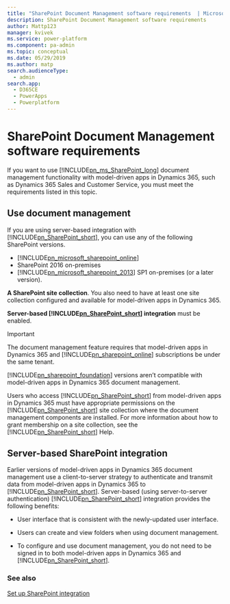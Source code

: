 ```yaml
---
title: "SharePoint Document Management software requirements  | MicrosoftDocs"
description: SharePoint Document Management software requirements
author: Mattp123
manager: kvivek
ms.service: power-platform
ms.component: pa-admin
ms.topic: conceptual
ms.date: 05/29/2019
ms.author: matp
search.audienceType: 
  - admin
search.app: 
  - D365CE
  - PowerApps
  - Powerplatform
---
```

# SharePoint Document Management software requirements

If you want to use [!INCLUDE[pn_ms_SharePoint_long](../includes/pn-ms-sharepoint-long.md)] document management functionality with model-driven apps in Dynamics 365, such as Dynamics 365 Sales and Customer Service, you must meet the requirements listed in this topic.  

<a name="docman_online"></a>   
## Use document management 
 If you are using server-based integration with [!INCLUDE[pn_SharePoint_short](../includes/pn-sharepoint-short.md)], you can use any of the following SharePoint versions. 
-  [!INCLUDE[pn_microsoft_sharepoint_online](../includes/pn-microsoft-sharepoint-online.md)] 
- SharePoint 2016 on-premises
- [!INCLUDE[pn_microsoft_sharepoint_2013](../includes/pn-microsoft-sharepoint-2013.md)] SP1 on-premises (or a later version).  

**A SharePoint site collection**. You also need to have at least one site collection configured and available for model-driven apps in Dynamics 365.  

**Server-based [!INCLUDE[pn_SharePoint_short](../includes/pn-sharepoint-short.md)] integration**  must be enabled.  

> [!IMPORTANT]
>  The document management feature requires that model-driven apps in Dynamics 365 and [!INCLUDE[pn_sharepoint_online](../includes/pn-sharepoint-online.md)] subscriptions be under the same tenant.  
> 
> [!INCLUDE[pn_sharepoint_foundation](../includes/pn-sharepoint-foundation.md)] versions aren’t compatible with model-driven apps in Dynamics 365 document management.  

 Users who access [!INCLUDE[pn_SharePoint_short](../includes/pn-sharepoint-short.md)] from model-driven apps in Dynamics 365 must have appropriate permissions on the [!INCLUDE[pn_SharePoint_short](../includes/pn-sharepoint-short.md)] site collection where the document management components are installed. For more information about how to grant membership on a site collection, see the [!INCLUDE[pn_SharePoint_short](../includes/pn-sharepoint-short.md)] Help.  

<a name="BKMK_enable_servertoserver"></a>   

## Server-based SharePoint integration  
 Earlier versions of model-driven apps in Dynamics 365 document management use a client-to-server strategy to authenticate and transmit data from model-driven apps in Dynamics 365 to [!INCLUDE[pn_SharePoint_short](../includes/pn-sharepoint-short.md)]. Server-based (using server-to-server authentication) [!INCLUDE[pn_SharePoint_short](../includes/pn-sharepoint-short.md)] integration provides the following benefits:  

- User interface that is consistent with the newly-updated user interface.  

- Users can create and view folders when using document management.

- To configure and use document management, you do not need to be signed in to both model-driven apps in Dynamics 365 and [!INCLUDE[pn_SharePoint_short](../includes/pn-sharepoint-short.md)].  


<!-- 
**[!INCLUDE[pn_SharePoint_short](../includes/pn-sharepoint-short.md)] authentication method support**  


|                                                    [!INCLUDE[pn_SharePoint_short](../includes/pn-sharepoint-short.md)] version                                                     | List component support |                                   Server-based [!INCLUDE[pn_SharePoint_short](../includes/pn-sharepoint-short.md)] integration support                                    |
|------------------------------------------------------------------------------------------------------------------------------------------------------------------------------------|------------------------|---------------------------------------------------------------------------------------------------------------------------------------------------------------------------|
| [!INCLUDE[pn_microsoft_sharepoint_2013](../includes/pn-microsoft-sharepoint-2013.md)] or [!INCLUDE[pn_microsoft_sharepoint_2013](../includes/pn-microsoft-sharepoint-2013.md)] SP1 |          Yes           | Yes with [!INCLUDE[pn_microsoft_sharepoint_2013](../includes/pn-microsoft-sharepoint-2013.md)] SP1 when used with Dynamics 365 apps |
|                                          [!INCLUDE[pn_Microsoft_SharePoint_2010](../includes/pn-microsoft-sharepoint-2010.md)] SP1 or SP2                                          |          Yes           |                                                                                    No                                                                                     |
|                                             [!INCLUDE[pn_microsoft_sharepoint_online](../includes/pn-microsoft-sharepoint-online.md)]                                              |          Yes           |                                                                                    Yes                                                                                    |

 For information about how to enable server-based [!INCLUDE[pn_SharePoint_short](../includes/pn-sharepoint-short.md)] integration, see [Set up SharePoint integration with Dynamics 365 apps](../admin/set-up-sharepoint-integration.md).  -->

<!-- 
 For more information about the [!INCLUDE[pn_list_component_short](../includes/pn-list-component-short.md)], see [Dynamics CRM List Component for SharePoint](../admin/sharepoint-document-management-software-requirements.md#BKMK_listComp).  


<a name="BKMK_listComp"></a>   
## Dynamics CRM List Component for SharePoint  
 The [!INCLUDE[pn_list_component_short](../includes/pn-list-component-short.md)] makes Dynamics 365 apps documents that are stored on [!INCLUDE[pn_SharePoint_short](../includes/pn-sharepoint-short.md)] available to you in a format that has the look and feel of Dynamics 365 apps. This feature also lets Dynamics 365 apps automatically create folders that will be used to store documents related to Dynamics 365 apps records on [!INCLUDE[pn_SharePoint_short](../includes/pn-sharepoint-short.md)].  

 The [!INCLUDE[pn_list_component_short](../includes/pn-list-component-short.md)] has the following benefits:  

- Users can create and view folders when using document management within Dynamics 365 apps.  

- Users can create [custom content types](http://go.microsoft.com/fwlink/p/?LinkID=396378) such as a Sales Contract content type.  

> [!IMPORTANT]
> - Notice that the [!INCLUDE[pn_list_component_short](../includes/pn-list-component-short.md)] isn’t required when you use server-based integration with [!INCLUDE[pn_SharePoint_short](../includes/pn-sharepoint-short.md)]. [!INCLUDE[proc_more_information](../includes/proc-more-information.md)] [Server-based SharePoint integration](../admin/sharepoint-document-management-software-requirements.md#BKMK_enable_servertoserver)  
> - Cient-to-server authentication strategies that require [!INCLUDE[pn_SharePoint_short](../includes/pn-sharepoint-short.md)] server sandboxing, like those used with the [!INCLUDE[pn_list_component_short](../includes/pn-list-component-short.md)],  may be deprecated soon.  
> - There are two versions of the [!INCLUDE[pn_list_component_short](../includes/pn-list-component-short.md)]:  
> 
>   - **[!INCLUDE[pn_crm_2016_list_component_sharepoint_server_2010](../includes/pn-crm-2016-list-component-sharepoint-server-2010.md)]** . This version doesn’t work with [!INCLUDE[pn_sharepoint_2013](../includes/pn-sharepoint-2013.md)].  
>   - **[!INCLUDE[pn_crm_2016_list_component_sharepoint_server_2013](../includes/pn-crm-2016-list-component-sharepoint-server-2013.md)]** . This version doesn’t work with [!INCLUDE[pn_ms_SharePoint_2010_short](../includes/pn-ms-sharepoint-2010-short.md)].  -->

### See also  
[Set up SharePoint integration](set-up-sharepoint-integration.md)
